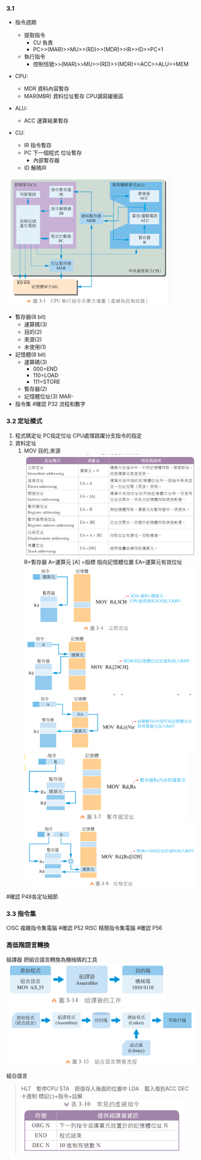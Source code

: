 ### 3.1
 - 指令週期
	- 提取指令
		- CU 負責
		- PC>>(MAR)>>MU>>(RD)>>(MDR)>>IR>>ID>>PC+1
	- 執行指令
		- 控制信號>>(MAR)>>MU>>(RD)>>(MDR)>>ACC>>ALU>>MEM

- CPU:
	- MDR 資料內容暫存
	- MAR(MBR) 資料位址暫存 CPU讀寫緩衝區
- ALU:
	- ACC 運算結果暫存
- CU:
	- IR 指令暫存
	- PC 下一個程式 位址暫存
		- 內部暫存器
	- ID 解碼IR

![image.png](https://raw.githubusercontent.com/laudantstolam/imagesource/main/20230415230434.png)

- 暫存器(8 bit)
	- 運算碼(3)
	- 目的(2)
	- 來源(2)
	- 未使用(1)
- 記憶體(8 bit)
	- 運算碼(3)
		- 000=END
		- 110=LOAD
		- 111=STORE
	- 暫存器(2)
	- 記憶體位址(3) MAR-
- 指令集
#確認 P32 流程和數字

### 3.2 定址模式

1. 程式碼定址
	PC指定位址
	CPU處理跳躍分支指令的指定
1. 資料定址
	1. MOV 目的,來源
		![image.png](https://raw.githubusercontent.com/laudantstolam/imagesource/main/address.png)
		R=暫存器
		A=運算元
		$[A]$ =指標 指向記憶體位置
		EA=運算元有效位址
		![image.png](https://raw.githubusercontent.com/laudantstolam/imagesource/main/20230421043416.png)
		![image.png](https://raw.githubusercontent.com/laudantstolam/imagesource/main/20230421043436.png)
		![image.png](https://raw.githubusercontent.com/laudantstolam/imagesource/main/20230421043610.png)
		![image.png](https://raw.githubusercontent.com/laudantstolam/imagesource/main/20230421050228.png)
		![image.png](https://raw.githubusercontent.com/laudantstolam/imagesource/main/20230421050432.png)

#確認 P48各定址細節

### 3.3 指令集		

CISC 複雜指令集電腦 #確認 P52
RISC 精簡指令集電腦 #確認 P56

### 高低階語言轉換

組譯器 把組合語言轉換為機械碼的工具
![image.png](https://raw.githubusercontent.com/laudantstolam/imagesource/main/20230421061201.png)
![image.png](https://raw.githubusercontent.com/laudantstolam/imagesource/main/20230421061216.png)

組合語言
> HLT　暫停CPU
> STA　把值存入後面的位置中
> LDA　載入值到ACC
> DEC　十進制
> 標記(:)+指令+註解
> ![image.png](https://raw.githubusercontent.com/laudantstolam/imagesource/main/20230421061026.png)


